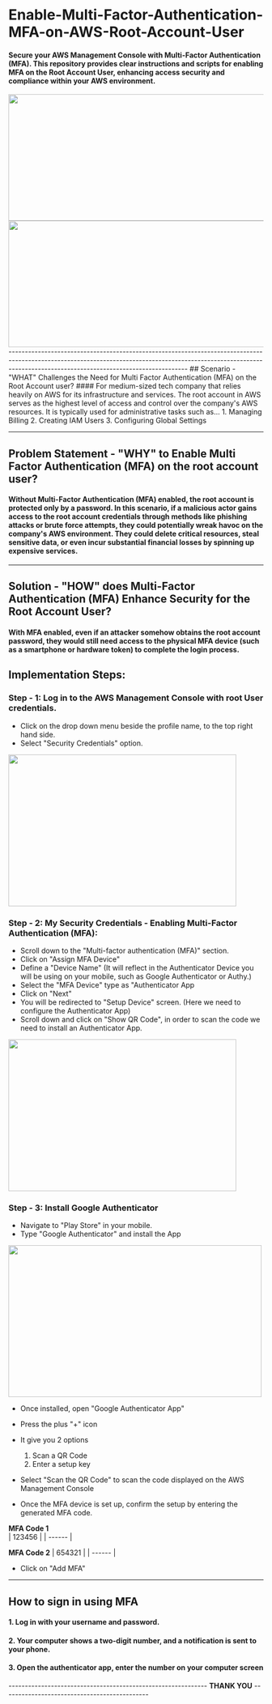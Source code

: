 # Enable-Multi-Factor-Authentication-MFA-on-AWS-Root-Account-User
#### Secure your AWS Management Console with Multi-Factor Authentication (MFA). This repository provides clear instructions and scripts for enabling MFA on the Root Account User, enhancing access security and compliance within your AWS environment.
<img src= "https://github.com/glory-violet/Enable-Multi-Factor-Authentication-MFA-on-Root-Account-User/assets/137056419/fa610d8e-abdf-4e18-9cc9-80c631735dea" width="800" height="250">
<img src= "https://github.com/glory-violet/Enable-Multi-Factor-Authentication-MFA-on-AWS-Root-Account-User/assets/137056419/0b840ac5-264c-412f-93fd-21cee76df7d0" width="800" height="250">
-------------------------------------------------------------------------------------------------------------------------------------------------------------------------------------------------------------------
## Scenario - "WHAT" Challenges the Need for Multi Factor Authentication (MFA) on the Root Account user?
#### For medium-sized tech company that relies heavily on AWS for its infrastructure and services. The root account in AWS serves as the highest level of access and control over the company's AWS resources. It is typically used for administrative tasks such as...
  1. Managing Billing
  2. Creating IAM Users
  3. Configuring Global Settings

-------------------------------------------------------------------------------------------------------------------------------------------------------------------------------------------------------------------
## Problem Statement - "WHY" to Enable Multi Factor Authentication (MFA) on the root account user?
#### Without Multi-Factor Authentication (MFA) enabled, the root account is protected only by a password. In this scenario, if a malicious actor gains access to the root account credentials through methods like phishing attacks or brute force attempts, they could potentially wreak havoc on the company's AWS environment. They could delete critical resources, steal sensitive data, or even incur substantial financial losses by spinning up expensive services.

-------------------------------------------------------------------------------------------------------------------------------------------------------------------------------------------------------------------
## Solution - "HOW" does Multi-Factor Authentication (MFA) Enhance Security for the Root Account User?
#### With MFA enabled, even if an attacker somehow obtains the root account password, they would still need access to the physical MFA device (such as a smartphone or hardware token) to complete the login process.

## Implementation Steps:
### Step - 1: Log in to the AWS Management Console with root User credentials.
- Click on the drop down menu beside the profile name, to the top right hand side.
- Select "Security Credentials" option.
<img src= "https://github.com/glory-violet/Enable-Multi-Factor-Authentication-MFA-on-Root-Account-User/assets/137056419/47b20051-f3d2-477e-a2f5-93f98354e334" width="450" height="300">

### Step - 2: My Security Credentials - Enabling Multi-Factor Authentication (MFA):
- Scroll down to the "Multi-factor authentication (MFA)" section.
- Click on "Assign MFA Device"
- Define a "Device Name" (It will reflect in the Authenticator Device you will be using on your mobile, such as Google Authenticator or Authy.)
- Select the "MFA Device" type as "Authenticator App
- Click on "Next"
- You will be redirected to "Setup Device" screen. (Here we need to configure the Authenticator App)
- Scroll down and click on "Show QR Code", in order to scan the code we need to install an Authenticator App.
<img src= "https://github.com/glory-violet/Enable-Multi-Factor-Authentication-MFA-on-Root-Account-User/assets/137056419/015d0582-3606-4b66-a995-939c4e79bdef" width="450" height="300">

### Step - 3: Install Google Authenticator
- Navigate to "Play Store" in your mobile.
- Type "Google Authenticator" and install the App
<img src= "https://github.com/glory-violet/Enable-Multi-Factor-Authentication-MFA-on-Root-Account-User/assets/137056419/b91e0535-3467-4ef7-84c4-3271532f6ec5" width="500" height="300"> 


- Once installed, open "Google Authenticator App"
- Press the plus "+" icon
- It give you 2 options
  1. Scan a QR Code
  2. Enter a setup key
- Select "Scan the QR Code" to scan the code displayed on the AWS Management Console


- Once the MFA device is set up, confirm the setup by entering the generated MFA code.

**MFA Code 1**  
| 123456 |
| ------ |

**MFA Code 2**
| 654321 |
| ------ |

- Click on "Add MFA"

-------------------------------------------------------------------------------------------------------------------------------------------------------------------------------------------------------------
## How to sign in using MFA
#### 1. Log in with your username and password.
#### 2. Your computer shows a two-digit number, and a notification is sent to your phone.
#### 3. Open the authenticator app, enter the number on your computer screen















------------------------------------------------------------- **THANK YOU** ---------------------------------------------

